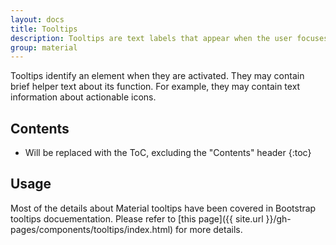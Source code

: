 ```yaml
---
layout: docs
title: Tooltips
description: Tooltips are text labels that appear when the user focuses on, hovers over, or touches an element.
group: material
---
```


Tooltips identify an element when they are activated. They may contain brief helper text about its function. For example, they may contain text information about actionable icons.

## Contents

* Will be replaced with the ToC, excluding the "Contents" header
{:toc}

## Usage

Most of the details about Material tooltips have been covered in Bootstrap tooltips docuementation. Please refer to [this page]({{ site.url }}/gh-pages/components/tooltips/index.html) for more details.
